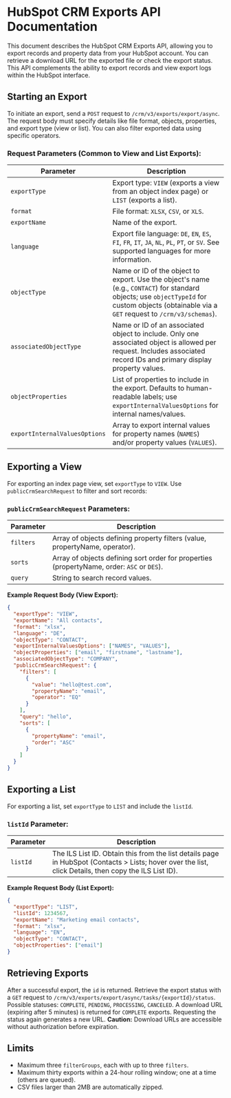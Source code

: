 # HubSpot CRM Exports API Documentation

This document describes the HubSpot CRM Exports API, allowing you to export records and property data from your HubSpot account.  You can retrieve a download URL for the exported file or check the export status.  This API complements the ability to export records and view export logs within the HubSpot interface.

## Starting an Export

To initiate an export, send a `POST` request to `/crm/v3/exports/export/async`. The request body must specify details like file format, objects, properties, and export type (view or list).  You can also filter exported data using specific operators.

### Request Parameters (Common to View and List Exports):

| Parameter             | Description                                                                                                                                |
|----------------------|---------------------------------------------------------------------------------------------------------------------------------------------|
| `exportType`          | Export type: `VIEW` (exports a view from an object index page) or `LIST` (exports a list).                                                    |
| `format`              | File format: `XLSX`, `CSV`, or `XLS`.                                                                                                     |
| `exportName`          | Name of the export.                                                                                                                        |
| `language`            | Export file language: `DE`, `EN`, `ES`, `FI`, `FR`, `IT`, `JA`, `NL`, `PL`, `PT`, or `SV`.  See supported languages for more information. |
| `objectType`          | Name or ID of the object to export. Use the object's name (e.g., `CONTACT`) for standard objects; use `objectTypeId` for custom objects (obtainable via a `GET` request to `/crm/v3/schemas`). |
| `associatedObjectType` | Name or ID of an associated object to include. Only one associated object is allowed per request.  Includes associated record IDs and primary display property values. |
| `objectProperties`    | List of properties to include in the export.  Defaults to human-readable labels; use `exportInternalValuesOptions` for internal names/values. |
| `exportInternalValuesOptions` | Array to export internal values for property names (`NAMES`) and/or property values (`VALUES`).                                          |


## Exporting a View

For exporting an index page view, set `exportType` to `VIEW`.  Use `publicCrmSearchRequest` to filter and sort records:

### `publicCrmSearchRequest` Parameters:

| Parameter | Description                                                                   |
|-----------|-------------------------------------------------------------------------------|
| `filters`  | Array of objects defining property filters (value, propertyName, operator).  |
| `sorts`   | Array of objects defining sort order for properties (propertyName, order: `ASC` or `DES`). |
| `query`    | String to search record values.                                               |


**Example Request Body (View Export):**

```json
{
  "exportType": "VIEW",
  "exportName": "All contacts",
  "format": "xlsx",
  "language": "DE",
  "objectType": "CONTACT",
  "exportInternalValuesOptions": ["NAMES", "VALUES"],
  "objectProperties": ["email", "firstname", "lastname"],
  "associatedObjectType": "COMPANY",
  "publicCrmSearchRequest": {
    "filters": [
      {
        "value": "hello@test.com",
        "propertyName": "email",
        "operator": "EQ"
      }
    ],
    "query": "hello",
    "sorts": [
      {
        "propertyName": "email",
        "order": "ASC"
      }
    ]
  }
}
```

## Exporting a List

For exporting a list, set `exportType` to `LIST` and include the `listId`.

### `listId` Parameter:

| Parameter | Description                                                                                                                  |
|-----------|------------------------------------------------------------------------------------------------------------------------------|
| `listId`   | The ILS List ID. Obtain this from the list details page in HubSpot (Contacts > Lists; hover over the list, click Details, then copy the ILS List ID).  |


**Example Request Body (List Export):**

```json
{
  "exportType": "LIST",
  "listId": 1234567,
  "exportName": "Marketing email contacts",
  "format": "xlsx",
  "language": "EN",
  "objectType": "CONTACT",
  "objectProperties": ["email"]
}
```

## Retrieving Exports

After a successful export, the `id` is returned.  Retrieve the export status with a `GET` request to `/crm/v3/exports/export/async/tasks/{exportId}/status`.  Possible statuses: `COMPLETE`, `PENDING`, `PROCESSING`, `CANCELED`.  A download URL (expiring after 5 minutes) is returned for `COMPLETE` exports.  Requesting the status again generates a new URL.  **Caution:** Download URLs are accessible without authorization before expiration.


## Limits

* Maximum three `filterGroups`, each with up to three `filters`.
* Maximum thirty exports within a 24-hour rolling window; one at a time (others are queued).
* CSV files larger than 2MB are automatically zipped.

